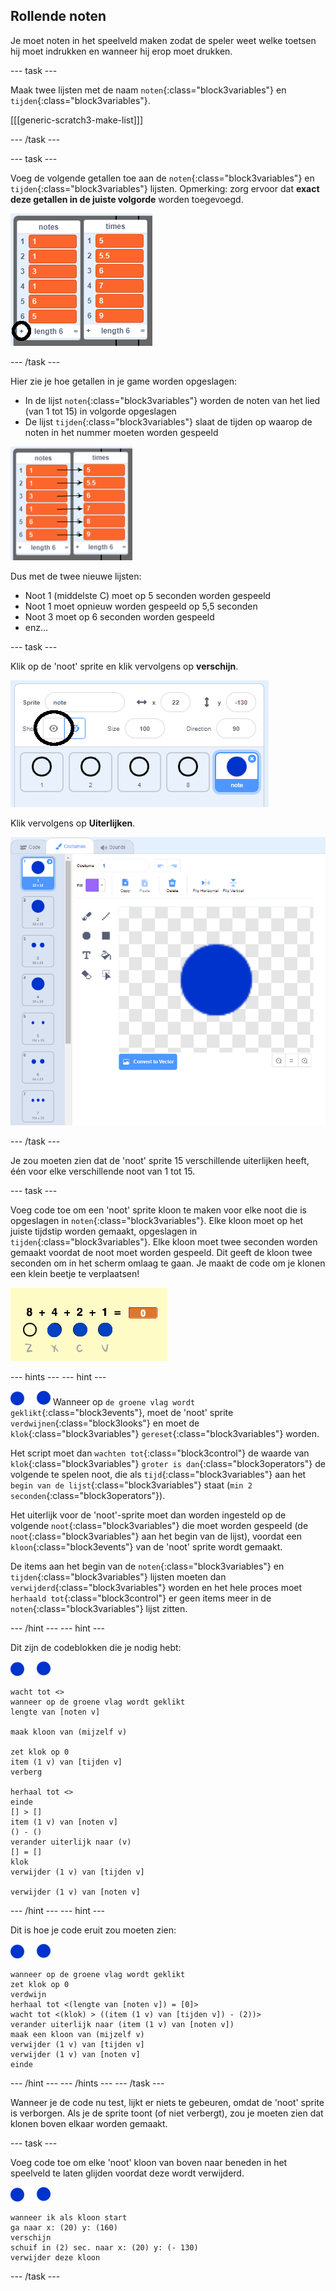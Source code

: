 ## Rollende noten

Je moet noten in het speelveld maken zodat de speler weet welke toetsen hij moet indrukken en wanneer hij erop moet drukken.

\--- task \---

Maak twee lijsten met de naam `noten`{:class="block3variables"} en `tijden`{:class="block3variables"}.

[[[generic-scratch3-make-list]]]

\--- /task \---

\--- task \---

Voeg de volgende getallen toe aan de `noten`{:class="block3variables"} en `tijden`{:class="block3variables"} lijsten. Opmerking: zorg ervoor dat **exact deze getallen in de juiste volgorde** worden toegevoegd.

![Voeg noten en tijden toe aan lijsten](images/lists-add-annotated.png)

\--- /task \---

Hier zie je hoe getallen in je game worden opgeslagen:

+ In de lijst `noten`{:class="block3variables"} worden de noten van het lied (van 1 tot 15) in volgorde opgeslagen
+ De lijst `tijden`{:class="block3variables"} slaat de tijden op waarop de noten in het nummer moeten worden gespeeld

![Lijsten verklaren](images/lists-explain.png)

Dus met de twee nieuwe lijsten:

+ Noot 1 (middelste C) moet op 5 seconden worden gespeeld
+ Noot 1 moet opnieuw worden gespeeld op 5,5 seconden
+ Noot 3 moet op 6 seconden worden gespeeld
+ enz...

\--- task \---

Klik op de 'noot' sprite en klik vervolgens op **verschijn**.

![Toon de sprite van de balk](images/note-show-annotated.png)

Klik vervolgens op **Uiterlijken**.

![Balk sprite uiterlijken](images/note-costumes.png)

\--- /task \---

Je zou moeten zien dat de 'noot' sprite 15 verschillende uiterlijken heeft, één voor elke verschillende noot van 1 tot 15.

\--- task \---

Voeg code toe om een 'noot' sprite kloon te maken voor elke noot die is opgeslagen in `noten`{:class="block3variables"}. Elke kloon moet op het juiste tijdstip worden gemaakt, opgeslagen in `tijden`{:class="block3variables"}. Elke kloon moet twee seconden worden gemaakt voordat de noot moet worden gespeeld. Dit geeft de kloon twee seconden om in het scherm omlaag te gaan. Je maakt de code om je klonen een klein beetje te verplaatsen!

![Klonen testen](images/clones-test.png)

\--- hints \--- \--- hint \---

![noot](images/note-sprite.png) Wanneer op `de groene vlag wordt geklikt`{:class="block3events"}, moet de 'noot' sprite `verdwijnen`{:class="block3looks"} en moet de `klok`{:class="block3variables"} `gereset`{:class="block3variables"} worden.

Het script moet dan `wachten tot`{:class="block3control"} de waarde van `klok`{:class="block3variables"} `groter is dan`{:class="block3operators"} de volgende te spelen noot, die als `tijd`{:class="block3variables"} aan het `begin van de lijst`{:class="block3variables"} staat (`min 2 seconden`{:class="block3operators"}).

Het uiterlijk voor de 'noot'-sprite moet dan worden ingesteld op de volgende `noot`{:class="block3variables"} die moet worden gespeeld (de `noot`{:class="block3variables"} aan het begin van de lijst), voordat een `kloon`{:class="block3events"} van de 'noot' sprite wordt gemaakt.

De items aan het begin van de `noten`{:class="block3variables"} en `tijden`{:class="block3variables"} lijsten moeten dan `verwijderd`{:class="block3variables"} worden en het hele proces moet `herhaald tot`{:class="block3control"} er geen items meer in de `noten`{:class="block3variables"} lijst zitten.

\--- /hint \--- \--- hint \---

Dit zijn de codeblokken die je nodig hebt:

![noot](images/note-sprite.png)

```blocks3
wacht tot <>
wanneer op de groene vlag wordt geklikt
lengte van [noten v]

maak kloon van (mijzelf v)

zet klok op 0
item (1 v) van [tijden v]
verberg

herhaal tot <>
einde
[] > []
item (1 v) van [noten v]
() - ()
verander uiterlijk naar (v)
[] = []
klok
verwijder (1 v) van [tijden v]

verwijder (1 v) van [noten v]
```

\--- /hint \--- \--- hint \---

Dit is hoe je code eruit zou moeten zien:

![noot](images/note-sprite.png)

```blocks3
wanneer op de groene vlag wordt geklikt
zet klok op 0
verdwijn
herhaal tot <(lengte van [noten v]) = [0]>
wacht tot <(klok) > ((item (1 v) van [tijden v]) - (2))>
verander uiterlijk naar (item (1 v) van [noten v])
maak een kloon van (mijzelf v)
verwijder (1 v) van [tijden v]
verwijder (1 v) van [noten v]
einde
```

\--- /hint \--- \--- /hints \--- \--- /task \---

Wanneer je de code nu test, lijkt er niets te gebeuren, omdat de 'noot' sprite is verborgen. Als je de sprite toont (of niet verbergt), zou je moeten zien dat klonen boven elkaar worden gemaakt.

\--- task \---

Voeg code toe om elke 'noot' kloon van boven naar beneden in het speelveld te laten glijden voordat deze wordt verwijderd.

![noot](images/note-sprite.png)

```blocks3
wanneer ik als kloon start
ga naar x: (20) y: (160)
verschijn
schuif in (2) sec. naar x: (20) y: (- 130)
verwijder deze kloon
```

\--- /task \---